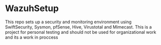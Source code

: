 # WazuhSetup
This repo sets up a security and monitoring environment using SwiftSecurity, Sysmon, pfSense, Hive, Virustotal and Mimecast.  This is a project for personal testing and should not be used for organizational work and its a work in proccess

